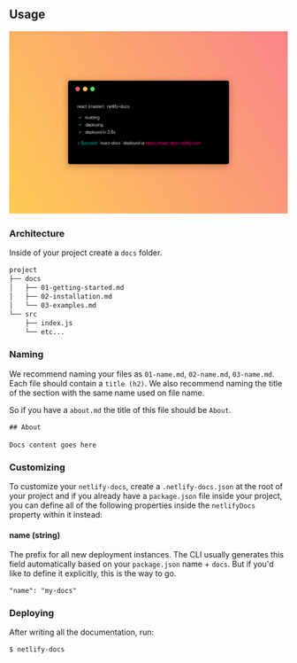 ## Usage

![usage](https://raw.githubusercontent.com/bukinoshita/netlify-docs/master/netlify-docs.png)

### Architecture

Inside of your project create a `docs` folder.

```
project
├── docs
│   ├── 01-getting-started.md
│   ├── 02-installation.md
│   └── 03-examples.md
└── src
    ├── index.js
    └── etc...
```

### Naming

We recommend naming your files as `01-name.md`, `02-name.md`, `03-name.md`. Each
file should contain a `title (h2)`. We also recommend naming the title of the
section with the same name used on file name.

So if you have a `about.md` the title of this file should be `About`.

```
## About

Docs content goes here
```

### Customizing

To customize your `netlify-docs`, create a `.netlify-docs.json` at the root of
your project and if you already have a `package.json` file inside your project,
you can define all of the following properties inside the `netlifyDocs` property
within it instead:

#### name (string)

The prefix for all new deployment instances. The CLI usually generates this
field automatically based on your `package.json` name + `docs`. But if you'd
like to define it explicitly, this is the way to go.

```
"name": "my-docs"
```

### Deploying

After writing all the documentation, run:

```
$ netlify-docs
```
